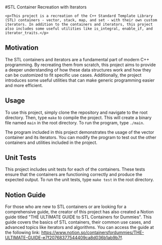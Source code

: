 #STL Container Recreation with Iterators

	<p>This project is a recreation of the C++ Standard Template Library (STL) containers - vector, stack, map, and set - with their own custom iterators. In addition to the containers and iterators, this project also includes some useful utilities like is_integral, enable_if, and iterator_traits.</p>
<h2>Motivation</h2>
<p>The STL containers and iterators are a fundamental part of modern C++ programming. By recreating them from scratch, this project aims to provide a deeper understanding of how these data structures work and how they can be customized to fit specific use cases. Additionally, the project introduces some useful utilities that can make generic programming easier and more efficient.</p>

<h2>Usage</h2>
<p>To use this project, simply clone the repository and navigate to the root directory. Then, type <code>make</code> to compile the project. This will create a binary file named <code>main</code> in the root directory. To run the program, type <code>./main</code>.</p>

<p>The program included in this project demonstrates the usage of the vector container and its iterators. You can modify the program to test out the other containers and utilities included in the project.</p>

<h2>Unit Tests</h2>
<p>This project includes unit tests for each of the containers. These tests ensure that the containers are functioning correctly and produce the expected output. To run the unit tests, type <code>make test</code> in the root directory.</p>

<h2>Notion Guide</h2>
<p>For those who are new to STL containers or are looking for a comprehensive guide, the creator of this project has also created a Notion guide titled "THE ULTIMATE GUIDE to STL Containers for Dummies". This guide covers the basics of STL containers, their common use cases, and advanced topics like iterators and algorithms. You can access the guide at the following link: <a href="https://www.notion.so/containersfordummies/THE-ULTIMATE-GUIDE-e7f20768377544409ca8d036b1ab9b7f">https://www.notion.so/containersfordummies/THE-ULTIMATE-GUIDE-e7f20768377544409ca8d036b1ab9b7f</a>.</p>
</body>
</html>
